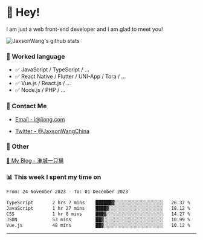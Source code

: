 # 👋 Hey!

I am just a web front-end developer and I am glad to meet you!

![JaxsonWang's github stats](https://github-readme-stats.vercel.app/api?username=JaxsonWang&&show_icons=true&&title_color=1abc9c&&icon_color=1abc9c)


### 📝 Worked language

- ✅ JavaScript / TypeScript / ...
- ✅ React Native / Flutter / UNI-App / Tora / ...
- ✅ Vue.js / React.js / ...
- ✅ Node.js / PHP / ...

### 📮 Contact Me

- [Email - i@iiong.com](mailto:i@iiong.com)

- [Twitter - @JaxsonWangChina](https://twitter.com/JaxsonWangChina)

### 🤪 Other

[📌 My Blog - 淮城一只猫](https://iiong.com)

### 📊 This week I spent my time on

<!--START_SECTION:waka-->

```txt
From: 24 November 2023 - To: 01 December 2023

TypeScript       2 hrs 7 mins    ██████▓░░░░░░░░░░░░░░░░░░   26.37 %
JavaScript       1 hr 27 mins    ████▓░░░░░░░░░░░░░░░░░░░░   18.12 %
CSS              1 hr 8 mins     ███▓░░░░░░░░░░░░░░░░░░░░░   14.27 %
JSON             53 mins         ██▓░░░░░░░░░░░░░░░░░░░░░░   10.99 %
Vue.js           48 mins         ██▓░░░░░░░░░░░░░░░░░░░░░░   10.12 %
```

<!--END_SECTION:waka-->

---
